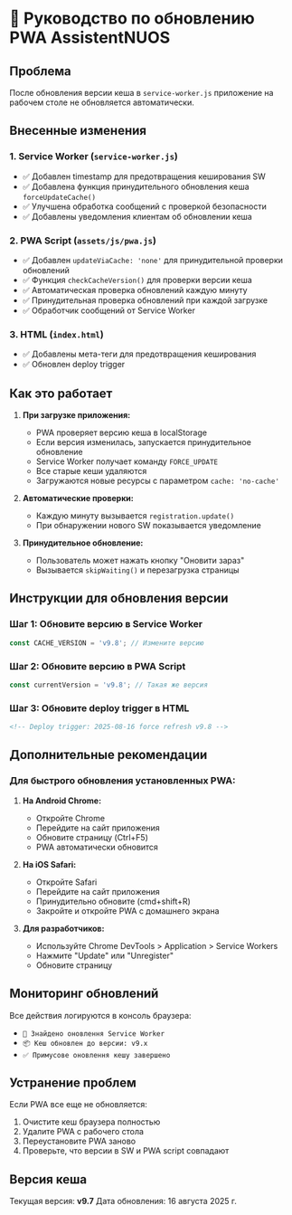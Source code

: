 # 📱 Руководство по обновлению PWA AssistentNUOS

## Проблема
После обновления версии кеша в `service-worker.js` приложение на рабочем столе не обновляется автоматически.

## Внесенные изменения

### 1. Service Worker (`service-worker.js`)
- ✅ Добавлен timestamp для предотвращения кеширования SW
- ✅ Добавлена функция принудительного обновления кеша `forceUpdateCache()`
- ✅ Улучшена обработка сообщений с проверкой безопасности
- ✅ Добавлены уведомления клиентам об обновлении кеша

### 2. PWA Script (`assets/js/pwa.js`)
- ✅ Добавлен `updateViaCache: 'none'` для принудительной проверки обновлений
- ✅ Функция `checkCacheVersion()` для проверки версии кеша
- ✅ Автоматическая проверка обновлений каждую минуту
- ✅ Принудительная проверка обновлений при каждой загрузке
- ✅ Обработчик сообщений от Service Worker

### 3. HTML (`index.html`)
- ✅ Добавлены мета-теги для предотвращения кеширования
- ✅ Обновлен deploy trigger

## Как это работает

1. **При загрузке приложения:**
   - PWA проверяет версию кеша в localStorage
   - Если версия изменилась, запускается принудительное обновление
   - Service Worker получает команду `FORCE_UPDATE`
   - Все старые кеши удаляются
   - Загружаются новые ресурсы с параметром `cache: 'no-cache'`

2. **Автоматические проверки:**
   - Каждую минуту вызывается `registration.update()`
   - При обнаружении нового SW показывается уведомление

3. **Принудительное обновление:**
   - Пользователь может нажать кнопку "Оновити зараз"
   - Вызывается `skipWaiting()` и перезагрузка страницы

## Инструкции для обновления версии

### Шаг 1: Обновите версию в Service Worker
```javascript
const CACHE_VERSION = 'v9.8'; // Измените версию
```

### Шаг 2: Обновите версию в PWA Script
```javascript
const currentVersion = 'v9.8'; // Такая же версия
```

### Шаг 3: Обновите deploy trigger в HTML
```html
<!-- Deploy trigger: 2025-08-16 force refresh v9.8 -->
```

## Дополнительные рекомендации

### Для быстрого обновления установленных PWA:
1. **На Android Chrome:**
   - Откройте Chrome
   - Перейдите на сайт приложения
   - Обновите страницу (Ctrl+F5)
   - PWA автоматически обновится

2. **На iOS Safari:**
   - Откройте Safari
   - Перейдите на сайт приложения
   - Принудительно обновите (cmd+shift+R)
   - Закройте и откройте PWA с домашнего экрана

3. **Для разработчиков:**
   - Используйте Chrome DevTools > Application > Service Workers
   - Нажмите "Update" или "Unregister"
   - Обновите страницу

## Мониторинг обновлений

Все действия логируются в консоль браузера:
- `🔄 Знайдено оновлення Service Worker`
- `📦 Кеш обновлен до версии: v9.x`
- `✅ Примусове оновлення кешу завершено`

## Устранение проблем

Если PWA все еще не обновляется:
1. Очистите кеш браузера полностью
2. Удалите PWA с рабочего стола
3. Переустановите PWA заново
4. Проверьте, что версии в SW и PWA script совпадают

## Версия кеша
Текущая версия: **v9.7**
Дата обновления: 16 августа 2025 г.
